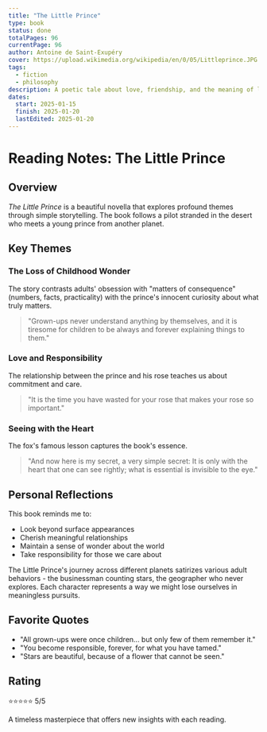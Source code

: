 ```yaml
---
title: "The Little Prince"
type: book
status: done
totalPages: 96
currentPage: 96
author: Antoine de Saint-Exupéry
cover: https://upload.wikimedia.org/wikipedia/en/0/05/Littleprince.JPG
tags:
  - fiction
  - philosophy
description: A poetic tale about love, friendship, and the meaning of life.
dates:
  start: 2025-01-15
  finish: 2025-01-20
  lastEdited: 2025-01-20
---
```


# Reading Notes: The Little Prince

## Overview

*The Little Prince* is a beautiful novella that explores profound themes through simple storytelling. The book follows a pilot stranded in the desert who meets a young prince from another planet.

## Key Themes

### The Loss of Childhood Wonder

The story contrasts adults' obsession with "matters of consequence" (numbers, facts, practicality) with the prince's innocent curiosity about what truly matters.

> "Grown-ups never understand anything by themselves, and it is tiresome for children to be always and forever explaining things to them."

### Love and Responsibility

The relationship between the prince and his rose teaches us about commitment and care.

> "It is the time you have wasted for your rose that makes your rose so important."

### Seeing with the Heart

The fox's famous lesson captures the book's essence.

> "And now here is my secret, a very simple secret: It is only with the heart that one can see rightly; what is essential is invisible to the eye."

## Personal Reflections

This book reminds me to:
- Look beyond surface appearances
- Cherish meaningful relationships
- Maintain a sense of wonder about the world
- Take responsibility for those we care about

The Little Prince's journey across different planets satirizes various adult behaviors - the businessman counting stars, the geographer who never explores. Each character represents a way we might lose ourselves in meaningless pursuits.

## Favorite Quotes

- "All grown-ups were once children... but only few of them remember it."
- "You become responsible, forever, for what you have tamed."
- "Stars are beautiful, because of a flower that cannot be seen."

## Rating

⭐⭐⭐⭐⭐ 5/5

A timeless masterpiece that offers new insights with each reading.
